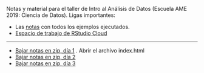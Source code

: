 Notas y material para el taller de Intro al Análisis de Datos (Escuela AME 2019: Ciencia de Datos). Ligas importantes:

- Las [notas](https://quirky-boyd-c764df.netlify.com/) con todos los ejemplos ejecutados.
- [Espacio de trabajo de RStudio Cloud](https://rstudio.cloud/spaces/31495/join?access_code=7Bkbs8oSX9vjkK1u3OM5jiu9jStHovOe%2BudzPkGG)

---

- [Bajar notas en zip, día 1](https://github.com/felipegonzalez/intro-analisis-escuela-ame/raw/master/intro-ad-1.zip) . Abrir el archivo index.html
- [Bajar notas en zip, día 2](https://github.com/felipegonzalez/intro-analisis-escuela-ame/raw/master/intro-ad-2.zip)
- [Bajar notas en zip, día 3](https://github.com/felipegonzalez/intro-analisis-escuela-ame/raw/master/intro-ad-3.zip)
